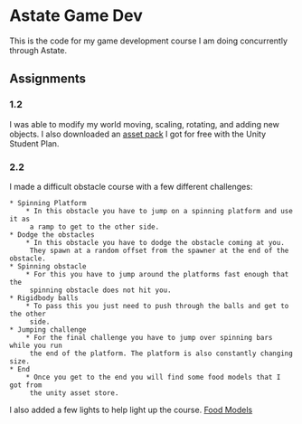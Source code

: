 # Astate Game Dev 

This is the code for my game development course I am doing concurrently through Astate.

## Assignments

### 1.2

I was able to modify my world moving, scaling, rotating, and adding new objects.
I also downloaded an [asset pack](https://assetstore.unity.com/packages/3d/environments/urban/snaps-prototype-school-154693) I got for free with the Unity Student Plan.

### 2.2

I made a difficult obstacle course with a few different challenges:

	* Spinning Platform
		* In this obstacle you have to jump on a spinning platform and use it as 
		 a ramp to get to the other side.
	* Dodge the obstacles
		* In this obstacle you have to dodge the obstacle coming at you.
		 They spawn at a random offset from the spawner at the end of the obstacle.
	* Spinning obstacle
		* For this you have to jump around the platforms fast enough that the 
		 spinning obstacle does not hit you.
	* Rigidbody balls
		* To pass this you just need to push through the balls and get to the other
		 side.
	* Jumping challenge
		* For the final challenge you have to jump over spinning bars while you run
		 the end of the platform. The platform is also constantly changing size.
	* End
		* Once you get to the end you will find some food models that I got from
		 the unity asset store.

I also added a few lights to help light up the course.
[Food Models](https://assetstore.unity.com/packages/3d/props/food/rpg-food-drinks-pack-121067)